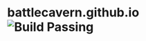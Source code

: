 # battlecavern.github.io ![Build Passing](https://travis-ci.org/battlecavern/battlecavern.github.io.svg?branch=develop)
